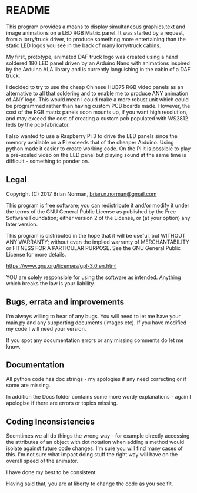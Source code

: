 # README

This program provides a means to display simultaneous graphics,text and image animations on a LED RGB Matrix panel. It was started by a request, from a lorry/truck driver, to produce something more entertaining than the static LED logos you see in the back of many lorry/truck cabins.

My first, prototype, animated DAF truck logo was created using a hand soldered 180 LED panel driven by an Arduino Nano with animations inspired by the Arduino ALA library and is currently languishing in the cabin of a DAF truck.

I decided to try to use the cheap Chinese HUB75 RGB video panels as an alternative to all that soldering and to 
enable me to produce ANY animation of ANY logo. This would mean I could make a more robust unit which could be 
programmed rather than having custom PCB boards made. However, the cost of the RGB matrix panels soon mounts up, if you want high resolution, and may exceed the cost of creating a custom pcb populated with WS2812 leds by the pcb fabricator.

I also wanted to use a Raspberry Pi 3 to drive the LED panels since the memory available on a Pi exceeds that of the cheaper Arduino. Using python made it easier to create working code. On the Pi it is possible to play a pre-scaled video on the LED panel but playing sound at the same time is difficult - something to ponder on.

## Legal

Copyright (C) 2017 Brian Norman, brian.n.norman@gmail.com

This program is free software; you can redistribute it and/or modify it under the terms of the GNU General Public 
License as published by the Free Software Foundation; either version 2 of the License, or (at your option) any later 
version.

This program is distributed in the hope that it will be useful, but WITHOUT ANY WARRANTY; without even the implied 
warranty of MERCHANTABILITY or FITNESS FOR A PARTICULAR PURPOSE.  See the GNU General Public License for more details.

https://www.gnu.org/licenses/gpl-3.0.en.html

YOU are solely responsible for using the software as intended. Anything which breaks the law is your liability.

## Bugs, errata and improvements

I'm always willing to hear of any bugs. You will need to let me have your main.py and any supporting documents 
(images etc). If you have modified my code I will need your version.

If you spot any documentation errors or any missing comments do let me know.

## Documentation

All python code has doc strings - my apologies if any need correcting or if some are missing.

In addition the Docs folder contains some more wordy explanations - again I apologise if there are errors or topics 
missing.

## Coding Inconsistencies

Soemtimes we all do things the wrong way - for example directly accessing the attributes of an object with dot 
notation when adding a method would isolate against future code changes. I'm sure you will find many cases of this. 
I'm not sure what impact doing stuff the right way will have on the overall speed of the animator.

I have done my best to be consistent.

Having said that, you are at liberty to change the code as you see fit.